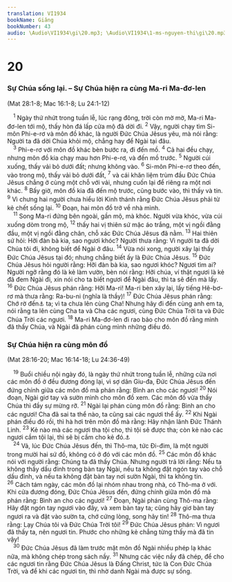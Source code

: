 ```yaml
---
translation: VI1934
bookName: Giăng 
bookNumber: 43
audio: \Audio\VI1934\gi\20.mp3; \Audio\VI1934\1-ms-nguyen-thi\gi\20.mp3; \Audio\VI1934\2-ms-david-dong\gi\20.mp3
---
```


<div class="title"><h1>20</h1><h3>Sự Chúa sống lại. – Sự Chúa hiện ra cùng Ma-ri Ma-đơ-len</h3><p>(Mat 28:1-8; Mac 16:1-8; Lu 24:1-12)</p></div>
<span class="verse gi_20_1"> <sup>1</sup> Ngày thứ nhứt trong tuần lễ, lúc rạng đông, trời còn mờ mờ, Ma-ri Ma-đơ-len tới mộ, thấy hòn đá lấp cửa mộ đã dời đi. </span>
<span class="verse gi_20_2"><sup>2</sup> Vậy, người chạy tìm Si-môn Phi-e-rơ và môn đồ khác, là người Đức Chúa Jêsus yêu, mà nói rằng: Người ta đã dời Chúa khỏi mộ, chẳng hay để Ngài tại đâu. <br/></span>
<span class="verse gi_20_3"> <sup>3</sup> Phi-e-rơ với môn đồ khác bèn bước ra, đi đến mồ. </span>
<span class="verse gi_20_4"><sup>4</sup> Cả hai đều chạy, nhưng môn đồ kia chạy mau hơn Phi-e-rơ, và đến mồ trước. </span>
<span class="verse gi_20_5"><sup>5</sup> Người cúi xuống, thấy vải bỏ dưới đất; nhưng không vào. </span>
<span class="verse gi_20_6"><sup>6</sup> Si-môn Phi-e-rơ theo đến, vào trong mộ, thấy vải bỏ dưới đất, </span>
<span class="verse gi_20_7"><sup>7</sup> và cái khăn liệm trùm đầu Đức Chúa Jêsus chẳng ở cùng một chỗ với vải, nhưng cuốn lại để riêng ra một nơi khác. </span>
<span class="verse gi_20_8"><sup>8</sup> Bấy giờ, môn đồ kia đã đến mộ trước, cũng bước vào, thì thấy và tin. </span>
<span class="verse gi_20_9"><sup>9</sup> Vì chưng hai người chưa hiểu lời Kinh thánh rằng Đức Chúa Jêsus phải từ kẻ chết sống lại. </span>
<span class="verse gi_20_10"><sup>10</sup> Đoạn, hai môn đồ trở về nhà mình. <br/></span>
<span class="verse gi_20_11"> <sup>11</sup> Song Ma-ri đứng bên ngoài, gần mộ, mà khóc. Người vừa khóc, vừa cúi xuống dòm trong mộ, </span>
<span class="verse gi_20_12"><sup>12</sup> thấy hai vị thiên sứ mặc áo trắng, một vị ngồi đằng đầu, một vị ngồi đằng chân, chỗ xác Đức Chúa Jêsus đã nằm. </span>
<span class="verse gi_20_13"><sup>13</sup> Hai thiên sứ hỏi: Hỡi đàn bà kia, sao ngươi khóc? Người thưa rằng: Vì người ta đã dời Chúa tôi đi, không biết để Ngài ở đâu. </span>
<span class="verse gi_20_14"><sup>14</sup> Vừa nói xong, người xây lại thấy Đức Chúa Jêsus tại đó; nhưng chẳng biết ấy là Đức Chúa Jêsus. </span>
<span class="verse gi_20_15"><sup>15</sup> Đức Chúa Jêsus hỏi người rằng: Hỡi đàn bà kia, sao ngươi khóc? Ngươi tìm ai? Người ngỡ rằng đó là kẻ làm vườn, bèn nói rằng: Hỡi chúa, ví thật ngươi là kẻ đã đem Ngài đi, xin nói cho ta biết ngươi để Ngài đâu, thì ta sẽ đến mà lấy. </span>
<span class="verse gi_20_16"><sup>16</sup> Đức Chúa Jêsus phán rằng: Hỡi Ma-ri! Ma-ri bèn xây lại, lấy tiếng Hê-bơ-rơ mà thưa rằng: Ra-bu-ni (nghĩa là thầy)! </span>
<span class="verse gi_20_17"><sup>17</sup> Đức Chúa Jêsus phán rằng: Chớ rờ đến<a data-toggle="tooltip" data-placement="bottom" title="Ctd: cầm giữ">⚓</a> ta; vì ta chưa lên cùng Cha! Nhưng hãy đi đến cùng anh em ta, nói rằng ta lên cùng Cha ta và Cha các ngươi, cùng Đức Chúa Trời ta và Đức Chúa Trời các ngươi. </span>
<span class="verse gi_20_18"><sup>18</sup> Ma-ri Ma-đơ-len đi rao bảo cho môn đồ rằng mình đã thấy Chúa, và Ngài đã phán cùng mình những điều đó. <br/></span>
<div class="title"><h3>Sự Chúa hiện ra cùng môn đồ</h3><p>(Mat 28:16-20; Mac 16:14-18; Lu 24:36-49)</p></div>
<span class="verse gi_20_19"> <sup>19</sup> Buổi chiều nội ngày đó, là ngày thứ nhứt trong tuần lễ, những cửa nơi các môn đồ ở đều đương đóng lại, vì sợ dân Giu-đa, Đức Chúa Jêsus đến đứng chính giữa các môn đồ mà phán rằng: Bình an cho các ngươi! </span>
<span class="verse gi_20_20"><sup>20</sup> Nói đoạn, Ngài giơ tay và sườn mình cho môn đồ xem. Các môn đồ vừa thấy Chúa thì đầy sự mừng rỡ. </span>
<span class="verse gi_20_21"><sup>21</sup> Ngài lại phán cùng môn đồ rằng: Bình an cho các ngươi! Cha đã sai ta thể nào, ta cũng sai các ngươi thể ấy. </span>
<span class="verse gi_20_22"><sup>22</sup> Khi Ngài phán điều đó rồi, thì hà hơi trên môn đồ mà rằng: Hãy nhận lãnh Đức Thánh Linh. </span>
<span class="verse gi_20_23"><sup>23</sup> Kẻ nào mà các ngươi tha tội cho, thì tội sẽ được tha; còn kẻ nào các ngươi cầm tội lại, thì sẽ bị cầm cho kẻ đó.<a data-toggle="tooltip" data-placement="bottom" title="Mat 16:19; 18:18">⚓</a><br/></span>
<span class="verse gi_20_24"> <sup>24</sup> Vả, lúc Đức Chúa Jêsus đến, thì Thô-ma, tức Đi-đim, là một người trong mười hai sứ đồ, không có ở đó với các môn đồ. </span>
<span class="verse gi_20_25"><sup>25</sup> Các môn đồ khác nói với người rằng: Chúng ta đã thấy Chúa. Nhưng người trả lời rằng: Nếu ta không thấy dấu đinh trong bàn tay Ngài, nếu ta không đặt ngón tay vào chỗ dấu đinh, và nếu ta không đặt bàn tay nơi sườn Ngài, thì ta không tin. </span>
<span class="verse gi_20_26"><sup>26</sup> Cách tám ngày, các môn đồ lại nhóm nhau trong nhà, có Thô-ma ở với. Khi cửa đương đóng, Đức Chúa Jêsus đến, đứng chính giữa môn đồ mà phán rằng: Bình an cho các ngươi! </span>
<span class="verse gi_20_27"><sup>27</sup> Đoạn, Ngài phán cùng Thô-ma rằng: Hãy đặt ngón tay ngươi vào đây, và xem bàn tay ta; cũng hãy giơ bàn tay ngươi ra và đặt vào sườn ta, chớ cứng lòng, song hãy tin! </span>
<span class="verse gi_20_28"><sup>28</sup> Thô-ma thưa rằng: Lạy Chúa tôi và Đức Chúa Trời tôi! </span>
<span class="verse gi_20_29"><sup>29</sup> Đức Chúa Jêsus phán: Vì ngươi đã thấy ta, nên ngươi tin. Phước cho những kẻ chẳng từng thấy mà đã tin vậy! <br/></span>
<span class="verse gi_20_30"> <sup>30</sup> Đức Chúa Jêsus đã làm trước mặt môn đồ Ngài nhiều phép lạ khác nữa, mà không chép trong sách nầy. </span>
<span class="verse gi_20_31"><sup>31</sup> Nhưng các việc nầy đã chép, để cho các ngươi tin rằng Đức Chúa Jêsus là Đấng Christ, tức là Con Đức Chúa Trời, và để khi các ngươi tin, thì nhờ danh Ngài mà được sự sống. <br/></span>
